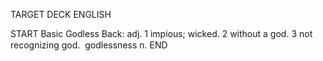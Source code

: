 TARGET DECK
ENGLISH

START
Basic
Godless
Back: adj. 1 impious; wicked. 2 without a god. 3 not recognizing god.  godlessness n.
END
